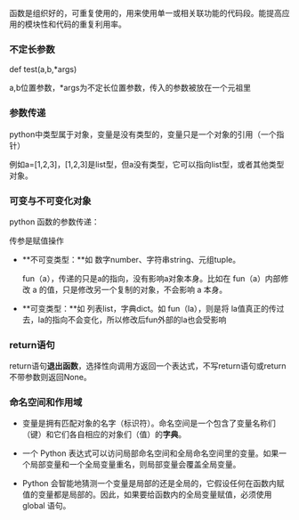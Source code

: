 函数是组织好的，可重复使用的，用来使用单一或相关联功能的代码段。能提高应用的模块性和代码的重复利用率。



### 不定长参数

def test(a,b,*args)

a,b位置参数，*args为不定长位置参数，传入的参数被放在一个元祖里

### 参数传递

python中类型属于对象，变量是没有类型的，变量只是一个对象的引用（一个指针）

例如a=[1,2,3]，[1,2,3]是list型，但a没有类型，它可以指向list型，或者其他类型对象。

### 可变与不可变化对象

python 函数的参数传递：

传参是赋值操作

- **不可变类型：**如 数字number、字符串string、元组tuple。

  fun（a），传递的只是a的指向，没有影响a对象本身。比如在 fun（a）内部修改 a 的值，只是修改另一个复制的对象，不会影响 a 本身。

- **可变类型：**如 列表list，字典dict。如 fun（la），则是将 la值真正的传过去，la的指向不会变化，所以修改后fun外部的la也会受影响

### return语句

return语句**退出函数**，选择性向调用方返回一个表达式，不写return语句或return不带参数则返回None。



### 命名空间和作用域

- 变量是拥有匹配对象的名字（标识符）。命名空间是一个包含了变量名称们（键）和它们各自相应的对象们（值）的**字典**。

- 一个 Python 表达式可以访问局部命名空间和全局命名空间里的变量。如果一个局部变量和一个全局变量重名，则局部变量会覆盖全局变量。

- Python 会智能地猜测一个变量是局部的还是全局的，它假设任何在函数内赋值的变量都是局部的。因此，如果要给函数内的全局变量赋值，必须使用 global 语句。
